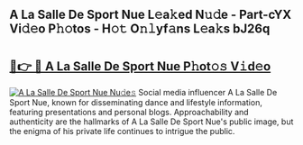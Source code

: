 ## A La Salle De Sport Nue L𝚎a𝚔ed N𝚞𝚍e - Part-cYX Vi𝚍𝚎o P𝚑𝚘tos - H𝚘𝚝 O𝚗𝚕yf𝚊ns L𝚎a𝚔s bJ26q

# <h2><a href="http://kf53kr1.oniu.top/?m=A+La+Salle+De+Sport+Nue">🔗👉 🔴 A La Salle De Sport Nue P𝚑ot𝚘𝚜 V𝚒d𝚎o</a></h2>

[![A La Salle De Sport Nue Nu𝚍e𝚜](https://i.imgur.com/0qMVB7G.gif)](http://kf53kr1.oniu.top/?m=A+La+Salle+De+Sport+Nue)
Social media influencer A La Salle De Sport Nue, known for disseminating dance and lifestyle information, featuring presentations and personal blogs. Approachability and authenticity are the hallmarks of A La Salle De Sport Nue's public image, but the enigma of his private life continues to intrigue the public.  
